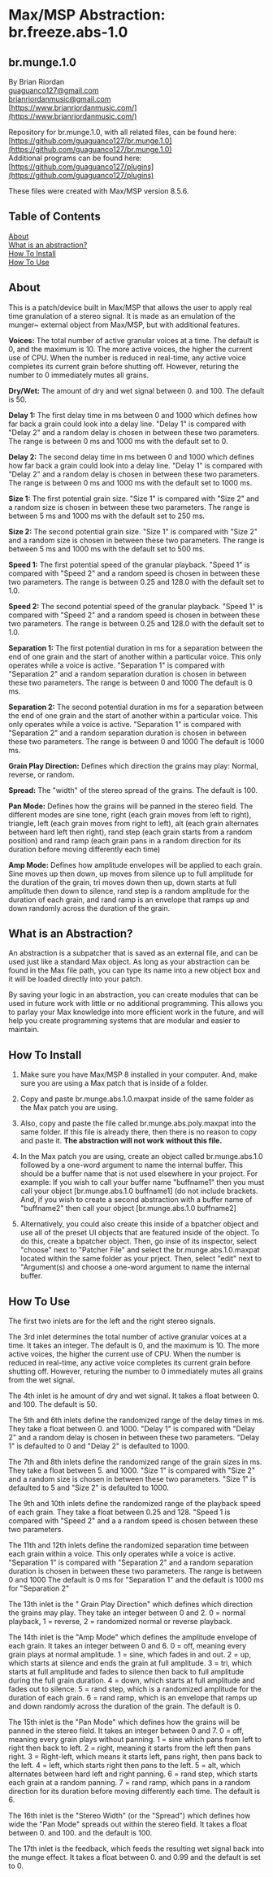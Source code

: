 # Max/MSP Abstraction: br.freeze.abs-1.0  
   
## br.munge.1.0



By Brian Riordan  
[guaguanco127@gmail.com](mailto:guaguanco127@gmail.com)  
[brianriordanmusic@gmail.com](mailto:brianriordanmusic@gmail.com)  
[https://www.brianriordanmusic.com/](https://www.brianriordanmusic.com/) 
  
Repository for br.munge.1.0, with all related files, can be found here: [https://github.com/guaguanco127/br.munge.1.0](https://github.com/guaguanco127/br.munge.1.0)  
Additional programs can be found here: [https://github.com/guaguanco127/plugins](https://github.com/guaguanco127/plugins)

These files were created with Max/MSP version 8.5.6. 

## Table of Contents 

[About](#About)   
[What is an abstraction?](#Abstraction)  
[How To Install](#Install)  
[How To Use](#Use) 
 
 

## <a name="About"></a>About

This is a patch/device built in Max/MSP that allows the user to apply real time granulation of a stereo signal. It is made as an emulation of the munger~ external object from Max/MSP, but with additional features. 
  
**Voices:** The total number of active granular voices at a time. The default is 0, and the maximum is 10. The more active voices, the higher the current use of CPU. When the number is reduced in real-time, any active voice completes its current grain before shutting off. However, returing the number to 0 immediately mutes all grains. 
 
**Dry/Wet:** The amount of dry and wet signal between 0. and 100. The default is 50.    

**Delay 1:** The first delay time in ms between 0 and 1000 which defines how far back a grain could look into a delay line. "Delay 1" is compared with "Delay 2" and a random delay is chosen in between these two parameters. The range is between 0 ms and 1000 ms with the default set to 0. 
  
**Delay 2:** The second delay time in ms between 0 and 1000 which defines how far back a grain could look into a delay line. "Delay 1" is compared with "Delay 2" and a random delay is chosen in between these two parameters. The range is between 0 ms and 1000 ms with the default set to 1000 ms.  

**Size 1:** The first potential grain size. "Size 1" is compared with "Size 2" and a random size is chosen in between these two parameters. The range is between 5 ms and 1000 ms with the default set to 250 ms. 
 
**Size 2:** The second potential grain size. "Size 1" is compared with "Size 2" and a random size is chosen in between these two parameters. The range is between 5 ms and 1000 ms with the default set to 500 ms.  
 
**Speed 1:** The first potential speed of the granular playback. "Speed 1" is compared with "Speed 2" and a random speed is chosen in between these two parameters. The range is between 0.25 and 128.0 with the default set to 1.0. 

**Speed 2:** The second potential speed of the granular playback. "Speed 1" is compared with "Speed 2" and a random speed is chosen in between these two parameters. The range is between 0.25 and 128.0 with the default set to 1.0. 
 
**Separation 1:** The first potential duration in ms for a separation between the end of one grain and the start of another within a particular voice. This only operates while a voice is active. "Separation 1" is compared with "Separation 2" and a random separation duration is chosen in between these two parameters. The range is between 0 and 1000 The default is 0 ms.   

**Separation 2:** The second potential duration in ms for a separation between the end of one grain and the start of another within a particular voice. This only operates while a voice is active. "Separation 1" is compared with "Separation 2" and a random separation duration is chosen in between these two parameters. The range is between 0 and 1000 The default is 1000 ms.

**Grain Play Direction:** Defines which direction the grains may play: Normal, reverse, or random. 

**Spread:** The "width" of the stereo spread of the grains. The default is 100.
 
**Pan Mode:** Defines how the grains will be panned in the stereo field. The different modes are sine tone, right (each grain moves from left to right), triangle, left (each grain moves from right to left), alt (each grain alternates between hard left then right), rand step (each grain starts from a random position) and rand ramp (each grain pans in a random direction for its duration before moving differently each time)

**Amp Mode:** Defines how amplitude envelopes will be applied to each grain. Sine moves up then down, up moves from silence up to full amplitude for the duration of the grain, tri moves down then up, down starts at full amplitude then down to silence, rand step is a random amplitude for the duration of each grain, and rand ramp is an envelope that ramps up and down randomly across the duration of the grain. 


## <a name="Abstraction"></a>What is an Abstraction?

An abstraction is a subpatcher that is saved as an external file, and can be used just like a standard Max object. As long as your abstraction can be found in the Max file path, you can type its name into a new object box and it will be loaded directly into your patch.  

By saving your logic in an abstraction, you can create modules that can be used in future work with little or no additional programming. This allows you to parlay your Max knowledge into more efficient work in the future, and will help you create programming systems that are modular and easier to maintain.

## <a name="Install"></a>How To Install 

1. Make sure you have Max/MSP 8 installed in your computer. And, make sure you are using a Max patch that is inside of a folder.  

2. Copy and paste br.munge.abs.1.0.maxpat inside of the same folder as the Max patch you are using. 

3. Also, copy and paste the file called br.munge.abs.poly.maxpat into the same folder. If this file is already there, then there is no reason to copy and paste it. **The abstraction will not work without this file.**     

4. In the Max patch you are using, create an object called br.munge.abs.1.0 followed by a one-word argument to name the internal buffer. This should be a buffer name that is not used elsewhere in your project. For example: If you wish to call your buffer name "buffname1" then you must call your object [br.munge.abs.1.0 buffname1] (do not include brackets. And, if you wish to create a second abstraction with a buffer name of "buffname2" then call your object [br.munge.abs.1.0 buffname2]

5. Alternatively, you could also create this inside of a bpatcher object and use all of the preset UI objects that are featured inside of the object. To do this, create a bpatcher object. Then, go insie of its inspector, select "choose" next to "Patcher File" and select the br.munge.abs.1.0.maxpat located within the same folder as your prject. Then, select "edit" next to "Argument(s) and choose a one-word argument to name the internal buffer.

## <a name="Use"></a>How To Use

The first two inlets are for the left and the right stereo signals. 

The 3rd inlet determines the total number of active granular voices at a time. It takes an integer. The default is 0, and the maximum is 10. The more active voices, the higher the current use of CPU. When the number is reduced in real-time, any active voice completes its current grain before shutting off. However, returing the number to 0 immediately mutes all grains from the wet signal. 

The 4th inlet is he amount of dry and wet signal. It takes a float between 0. and 100. The default is 50.   
    
The 5th and 6th inlets define the randomized range of the delay times in ms. They take a float between 0. and 1000. "Delay 1" is compared with "Delay 2" and a random delay is chosen in between these two parameters. "Delay 1" is defaulted to 0 and "Delay 2" is defaulted to 1000. 

The 7th and 8th inlets define the randomized range of the grain sizes in ms. They take a float between 5. and 1000. "Size 1" is compared with "Size 2" and a random size is chosen in between these two parameters. "Size 1" is defaulted to 5 and "Size 2" is defaulted to 1000. 

The 9th and 10th inlets define the randomized range of the playback speed of each grain. They take a float between 0.25 and 128. "Speed 1 is compared with "Speed 2" and a a random speed is chosen between these two parameters. 

The 11th and 12th inlets define the randomized separation time between each grain within a voice. This only operates while a voice is active. "Separation 1" is compared with "Separation 2" and a random separation duration is chosen in between these two parameters. The range is between 0 and 1000 The default is 0 ms for "Separation 1" and the default is 1000 ms for "Separation 2"

The 13th inlet is the " Grain Play Direction" which defines which direction the grains may play. They take an integer between 0 and 2. 0 = normal playback, 1 = reverse, 2 = randomized normal or reverse playback. 

The 14th inlet is the "Amp Mode" which defines the amplitude envelope of each grain. It takes an integer between 0 and 6. 0 = off, meaning every grain plays at normal amplitude. 1 = sine, which fades in and out. 2 = up, which starts at silence and ends the grain at full amplitude. 3 = tri, which starts at full amplitude and fades to silence then back to full amplitude during the full grain duration. 4 = down, which starts at full amplitude and fades out to silence. 5 = rand step, which is a randomized amplitude for the duration of each grain. 6 = rand ramp, which is an envelope that ramps up and down randomly across the duration of the grain. The default is 0. 

The 15th inlet is the "Pan Mode" which defines how the grains will be panned in the stereo field. It takes an integer between 0 and 7. 0 = off, meaning every grain plays without panning. 1 = sine which pans from left to right then back to left. 2 = right, meaning it starts from the left then pans right. 3 = Right-left, which means it starts left, pans right, then pans back to the left. 4 = left, which starts right then pans to the left. 5 = alt, which alternates between hard left and right panning. 6 = rand step, which starts each grain at a random panning. 7 = rand ramp, which pans in a random direction for its duration before moving differently each time. The default is 6. 

The 16th inlet is the "Stereo Width" (or the "Spread") which defines how wide the "Pan Mode" spreads out within the stereo field. It takes a float between 0. and 100. and the default is 100. 

The 17th inlet is the feedback, which feeds the resulting wet signal back into the munge effect. It takes a float between 0. and 0.99 and the default is set to 0. 



 






